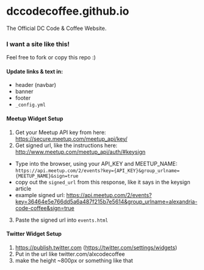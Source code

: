 # dccodecoffee.github.io
The Official DC Code &amp; Coffee Website.

### I want a site like this!
Feel free to fork or copy this repo :)

#### Update links & text in:
- header (navbar)
- banner
- footer
- `_config.yml`

#### Meetup Widget Setup
1. Get your Meetup API key from here: https://secure.meetup.com/meetup_api/key/
2. Get signed url, like the instructions here: http://www.meetup.com/meetup_api/auth/#keysign
  - Type into the browser, using your API_KEY and MEETUP_NAME: `https://api.meetup.com/2/events?key={API_KEY}&group_urlname={MEETUP_NAME}&sign=true`
  - copy out the `signed_url` from this response, like it says in the keysign article
  - example signed url: https://api.meetup.com/2/events?key=36464e5e766dd5a6a487f215b7e5614&group_urlname=alexandria-code-coffee&sign=true
3. Paste the signed url into `events.html`

#### Twitter Widget Setup
1. https://publish.twitter.com (https://twitter.com/settings/widgets)
2. Put in the url like twitter.com/alxcodecoffee
2. make the height ~800px or something like that
